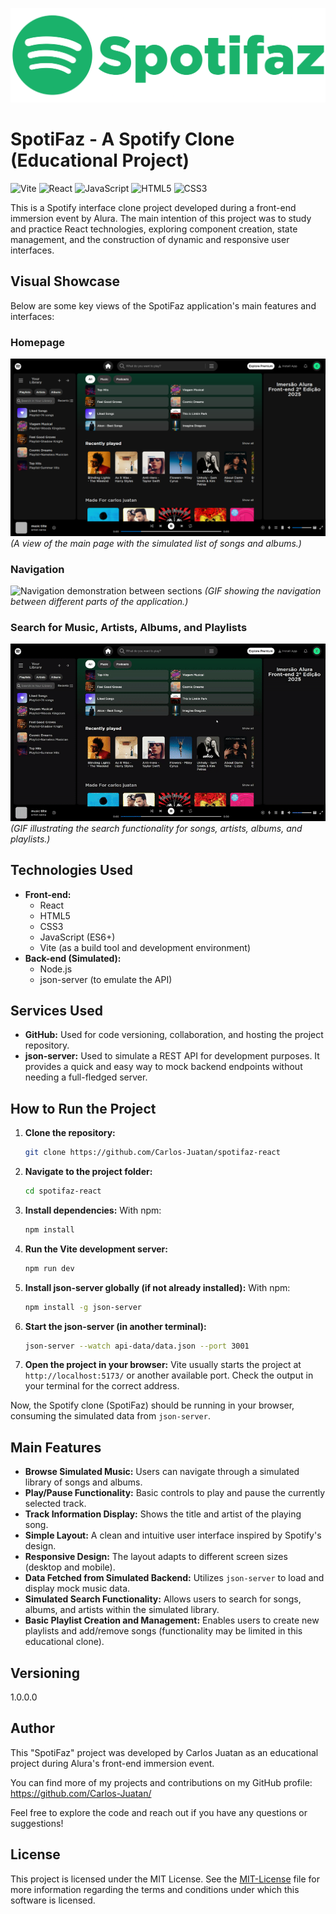 ![Logo of the project](public/icons/Spotifaz.png)

# SpotiFaz - A Spotify Clone (Educational Project)

![Vite](https://img.shields.io/badge/vite-%23646CFF.svg?style=for-the-badge&logo=vite&logoColor=white)
![React](https://img.shields.io/badge/react-%2320232a.svg?style=for-the-badge&logo=react&logoColor=%2361DAFB)
![JavaScript](https://img.shields.io/badge/javascript-%23323330.svg?style=for-the-badge&logo=javascript&logoColor=%23F7DF1E)
![HTML5](https://img.shields.io/badge/html5-%23E34F26.svg?style=for-the-badge&logo=html5&logoColor=white)
![CSS3](https://img.shields.io/badge/css3-%231572B6.svg?style=for-the-badge&logo=css3&logoColor=white)

This is a Spotify interface clone project developed during a front-end immersion event by Alura. The main intention of this project was to study and practice React technologies, exploring component creation, state management, and the construction of dynamic and responsive user interfaces.

## Visual Showcase

Below are some key views of the SpotiFaz application's main features and interfaces:

### Homepage
![SpotiFaz Homepage](./public/images/showcase/home.png)
_(A view of the main page with the simulated list of songs and albums.)_

### Navigation
![Navigation demonstration between sections](./public/images/showcase/homepage.gif)
_(GIF showing the navigation between different parts of the application.)_

### Search for Music, Artists, Albums, and Playlists
![Search functionality demonstration](./public/images/showcase/researsh.gif)
_(GIF illustrating the search functionality for songs, artists, albums, and playlists.)_


## Technologies Used

- **Front-end:**
    - React
    - HTML5
    - CSS3
    - JavaScript (ES6+)
    - Vite (as a build tool and development environment)
- **Back-end (Simulated):**
    - Node.js
    - json-server (to emulate the API)

## Services Used

- **GitHub:** Used for code versioning, collaboration, and hosting the project repository.
- **json-server:** Used to simulate a REST API for development purposes. It provides a quick and easy way to mock backend endpoints without needing a full-fledged server.

## How to Run the Project

1.  **Clone the repository:**
    ```bash
    git clone https://github.com/Carlos-Juatan/spotifaz-react
    ```

2.  **Navigate to the project folder:**
    ```bash
    cd spotifaz-react
    ```

3.  **Install dependencies:**
    With npm:
    ```bash
    npm install
    ```

4.  **Run the Vite development server:**
    ```bash
    npm run dev
    ```

5.  **Install json-server globally (if not already installed):** With npm:
    ```bash
    npm install -g json-server
    ```

6.  **Start the json-server (in another terminal):**
    ```bash
    json-server --watch api-data/data.json --port 3001
    ```

7.  **Open the project in your browser:**
    Vite usually starts the project at `http://localhost:5173/` or another available port. Check the output in your terminal for the correct address.

Now, the Spotify clone (SpotiFaz) should be running in your browser, consuming the simulated data from `json-server`.

## Main Features

* **Browse Simulated Music:** Users can navigate through a simulated library of songs and albums.
* **Play/Pause Functionality:** Basic controls to play and pause the currently selected track.
* **Track Information Display:** Shows the title and artist of the playing song.
* **Simple Layout:** A clean and intuitive user interface inspired by Spotify's design.
* **Responsive Design:** The layout adapts to different screen sizes (desktop and mobile).
* **Data Fetched from Simulated Backend:** Utilizes `json-server` to load and display mock music data.
* **Simulated Search Functionality:** Allows users to search for songs, albums, and artists within the simulated library.
* **Basic Playlist Creation and Management:** Enables users to create new playlists and add/remove songs (functionality may be limited in this educational clone).

## Versioning

1.0.0.0

## Author

This "SpotiFaz" project was developed by Carlos Juatan as an educational project during Alura's front-end immersion event.

You can find more of my projects and contributions on my GitHub profile: https://github.com/Carlos-Juatan/

Feel free to explore the code and reach out if you have any questions or suggestions!

## License

This project is licensed under the MIT License. See the [MIT-License](https://github.com/Carlos-Juatan/spotifaz-react/blob/main/LICENSE) file for more information regarding the terms and conditions under which this software is licensed.